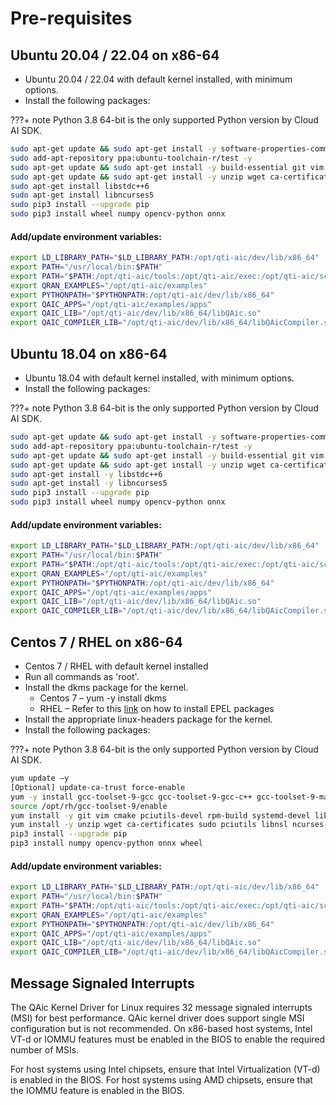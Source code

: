 # Pre-requisites 

## Ubuntu 20.04 / 22.04 on x86-64

- Ubuntu 20.04 / 22.04 with default kernel installed, with minimum options.
-	Install the following packages:

???+ note 
    Python 3.8 64-bit is the only supported Python version by Cloud AI SDK.
    
  ```bash
  sudo apt-get update && sudo apt-get install -y software-properties-common 
  sudo add-apt-repository ppa:ubuntu-toolchain-r/test -y
  sudo apt-get update && sudo apt-get install -y build-essential git vim libpci-dev libudev-dev python3-pip python3-setuptools python3-wheel python3.8 python3.8-dev  python3.8-venv
  sudo apt-get update && sudo apt-get install -y unzip wget ca-certificates sudo pciutils libglib2.0-dev libssl-dev snap snapd libgl1-mesa-glx openssh-server pkg-config clang-format libpng-dev  
  sudo apt-get install libstdc++6
  sudo apt-get install libncurses5
  sudo pip3 install --upgrade pip
  sudo pip3 install wheel numpy opencv-python onnx
  ```

#### Add/update environment variables:

  ```bash
  export LD_LIBRARY_PATH="$LD_LIBRARY_PATH:/opt/qti-aic/dev/lib/x86_64"
  export PATH="/usr/local/bin:$PATH"
  export PATH="$PATH:/opt/qti-aic/tools:/opt/qti-aic/exec:/opt/qti-aic/scripts"
  export QRAN_EXAMPLES="/opt/qti-aic/examples"
  export PYTHONPATH="$PYTHONPATH:/opt/qti-aic/dev/lib/x86_64" 
  export QAIC_APPS="/opt/qti-aic/examples/apps"
  export QAIC_LIB="/opt/qti-aic/dev/lib/x86_64/libQAic.so"
  export QAIC_COMPILER_LIB="/opt/qti-aic/dev/lib/x86_64/libQAicCompiler.so"\
  ```

## Ubuntu 18.04 on x86-64
- Ubuntu 18.04 with default kernel installed, with minimum options.
- Install the following packages:

???+ note
    Python 3.8 64-bit is the only supported Python version by Cloud AI SDK.

  ```bash
  sudo apt-get update && sudo apt-get install -y software-properties-common 
  sudo add-apt-repository ppa:ubuntu-toolchain-r/test -y
  sudo apt-get update && sudo apt-get install -y build-essential git vim libpci-dev libudev-dev python3-pip python3-setuptools python3-wheel python3.8 python3.8-dev python3.8-venv
  sudo apt-get update && sudo apt-get install -y unzip wget ca-certificates sudo pciutils libglib2.0-dev libssl-dev snap snapd libgl1-mesa-glx openssh-server pkg-config clang-format libpng-dev
  sudo apt-get install -y libstdc++6
  sudo apt-get install -y libncurses5
  sudo pip3 install --upgrade pip
  sudo pip3 install wheel numpy opencv-python onnx
  ```

#### Add/update environment variables:
  
  ```bash
  export LD_LIBRARY_PATH="$LD_LIBRARY_PATH:/opt/qti-aic/dev/lib/x86_64" 
  export PATH="/usr/local/bin:$PATH"
  export PATH="$PATH:/opt/qti-aic/tools:/opt/qti-aic/exec:/opt/qti-aic/scripts"
  export QRAN_EXAMPLES="/opt/qti-aic/examples"
  export PYTHONPATH="$PYTHONPATH:/opt/qti-aic/dev/lib/x86_64" 
  export QAIC_APPS="/opt/qti-aic/examples/apps"
  export QAIC_LIB="/opt/qti-aic/dev/lib/x86_64/libQAic.so"
  export QAIC_COMPILER_LIB="/opt/qti-aic/dev/lib/x86_64/libQAicCompiler.so"
  ```

## Centos 7 / RHEL on x86-64

- Centos 7 / RHEL with default kernel installed
-	Run all commands as 'root'.
- Install the dkms package for the kernel.
    - Centos 7 – yum -y install dkms
    - RHEL – Refer to this [link](https://docs.fedoraproject.org/en-US/epel/#How_can_I_use_these_extra_packages.3F) on how to install EPEL packages
- Install the appropriate linux-headers package for the kernel.
- Install the following packages:
  
???+ note
    Python 3.8 64-bit is the only supported Python version by Cloud AI SDK.


  ```bash
  yum update –y
  [Optional] update-ca-trust force-enable
  yum -y install gcc-toolset-9-gcc gcc-toolset-9-gcc-c++ gcc-toolset-9-make gcc-toolset-9-binutils automake
  source /opt/rh/gcc-toolset-9/enable
  yum install -y git vim cmake pciutils-devel rpm-build systemd-devel libudev-devel python38 python3-pip python3-setuptools python3-wheel python3-devel
  yum install -y unzip wget ca-certificates sudo pciutils libnsl ncurses-compat-libs libasan glib2-devel ncurses-compat-libs mesa-libGL libpng-devel
  pip3 install --upgrade pip
  pip3 install numpy opencv-python onnx wheel
  ```

#### Add/update environment variables:

  ```bash
  export LD_LIBRARY_PATH="$LD_LIBRARY_PATH:/opt/qti-aic/dev/lib/x86_64" 
  export PATH="/usr/local/bin:$PATH"
  export PATH="$PATH:/opt/qti-aic/tools:/opt/qti-aic/exec:/opt/qti-aic/scripts"
  export QRAN_EXAMPLES="/opt/qti-aic/examples"
  export PYTHONPATH="$PYTHONPATH:/opt/qti-aic/dev/lib/x86_64" 
  export QAIC_APPS="/opt/qti-aic/examples/apps"
  export QAIC_LIB="/opt/qti-aic/dev/lib/x86_64/libQAic.so"
  export QAIC_COMPILER_LIB="/opt/qti-aic/dev/lib/x86_64/libQAicCompiler.so"
  ```

## Message Signaled Interrupts

The QAic Kernel Driver for Linux requires 32 message signaled interrupts (MSI) for best performance. QAic kernel driver does support single MSI configuration but is not recommended. On x86-based host systems, Intel VT-d or IOMMU features must be enabled in the BIOS to enable the required number of MSIs.

For host systems using Intel chipsets, ensure that Intel Virtualization (VT-d) is enabled in the BIOS.
For host systems using AMD chipsets, ensure that the IOMMU feature is enabled in the BIOS.
